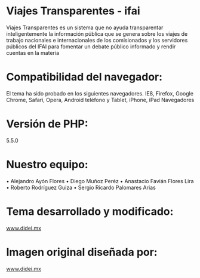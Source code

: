 Viajes Transparentes - ifai
==================== 

Viajes Transparentes es un sistema que no ayuda transparentar inteligentemente la información pública que se genera sobre los viajes de trabajo nacionales e internacionales de los comisionados y los servidores públicos del IFAI para fomentar un debate público informado y rendir cuentas en la materia

Compatibilidad del navegador: 
===================== 
El tema ha sido probado en los siguientes navegadores. IE8, Firefox, Google Chrome, Safari, Opera, Android teléfono y Tablet, iPhone, iPad Navegadores 

Versión de PHP:
===================== 
5.5.0


Nuestro equipo:
=================== 
•	Alejandro Ayón Flores
•	Diego Muñoz Peréz
•	Anastacio Favián Flores Lira
•	Roberto Rodríguez Guiza
•	Sergio Ricardo Palomares Arias

Tema desarrollado y modificado: 
=================== 
www.didei.mx

Imagen original diseñada por: 
=================== 
www.didei.mx


